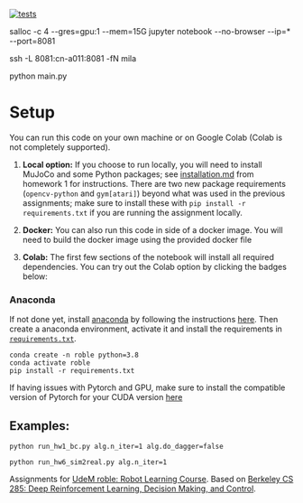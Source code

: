 [![tests](https://github.com/milarobotlearningcourse/robot_learning/actions/workflows/testing.yaml/badge.svg)](https://github.com/milarobotlearningcourse/robot_learning/actions/workflows/testing.yaml)

salloc -c 4 --gres=gpu:1 --mem=15G
jupyter notebook --no-browser --ip=* --port=8081

ssh -L 8081:cn-a011:8081 -fN mila

python main.py

# Setup

You can run this code on your own machine or on Google Colab (Colab is not completely supported). 

1. **Local option:** If you choose to run locally, you will need to install MuJoCo and some Python packages; see [installation.md](installation.md) from homework 1 for instructions. There are two new package requirements (`opencv-python` and `gym[atari]`) beyond what was used in the previous assignments; make sure to install these with `pip install -r requirements.txt` if you are running the assignment locally.

2. **Docker:** You can also run this code in side of a docker image. You will need to build the docker image using the provided docker file

3. **Colab:** The first few sections of the notebook will install all required dependencies. You can try out the Colab option by clicking the badges below:

### Anaconda 

If not done yet, install [anaconda](https://www.anaconda.com/) by following the instructions [here](https://www.anaconda.com/download/#linux).
Then create a anaconda environment, activate it and install the requirements in [`requirements.txt`](requirements.txt).

```
conda create -n roble python=3.8
conda activate roble
pip install -r requirements.txt
```

If having issues with Pytorch and GPU, make sure to install the compatible version of Pytorch for your CUDA version [here](https://pytorch.org/get-started/locally/)



## Examples:


```
python run_hw1_bc.py alg.n_iter=1 alg.do_dagger=false
```

```
python run_hw6_sim2real.py alg.n_iter=1
```



Assignments for [UdeM roble: Robot Learning Course](https://fracturedplane.com/teaching-new-course-in-robot-learning.html). Based on [Berkeley CS 285: Deep Reinforcement Learning, Decision Making, and Control](http://rail.eecs.berkeley.edu/deeprlcourse/).

